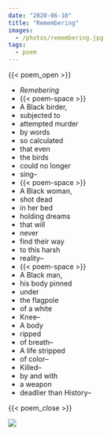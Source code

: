 ```yaml
---
date: "2020-06-10"
title: "Remembering"
images:
  - /photos/remembering.jpg
tags:
  - poem
---
```

  
{{< poem_open >}}
* *Remebering*
* {{< poem-space >}}
* A Black birder,
* subjected to 
* attempted murder
* by words 
* so calculated
* that even 
* the birds
* could no longer
* sing–
* {{< poem-space >}}
* A Black woman,
* shot dead
* in her bed
* holding dreams
* that will 
* never 
* find their way 
* to this harsh 
* reality–
* {{< poem-space >}}
* A Black man,
* his body pinned
* under 
* the flagpole
* of a white
* Knee–
* A body 
* ripped
* of breath–
* A life stripped
* of color–
* Killed–
* by and with
* a weapon
* deadlier than History–

{{< poem_close >}}

![](/photos/remembering.jpg)